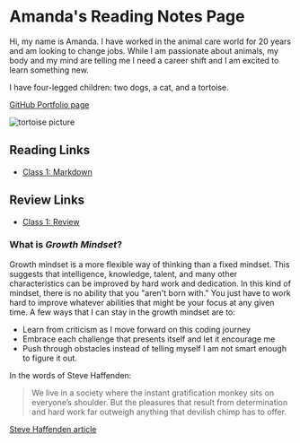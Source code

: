 # Amanda's Reading Notes Page

Hi, my name is Amanda. I have worked in the animal care world for 20 years and am looking to change jobs. While I am passionate about animals, my body and my mind are telling me I need a career shift and I am excited to learn something new. 

I have four-legged children: two dogs, a cat, and a tortoise.

[GitHub Portfolio page](https://github.com/ashaff24)

![tortoise picture](https://www.thesprucepets.com/thmb/ZhoosbjJW0_47-asAJBy23wo1v8=/960x0/filters:no_upscale():max_bytes(150000):strip_icc():format(webp)/Indianstartortoise-GettyImages-158473585-590f87235f9b586470b20633.jpg)

## Reading Links

- [Class 1: Markdown](Markdown.md)

## Review Links

- [Class 1: Review](class1_review.md)

### What is *Growth Mindset*?

Growth mindset is a more flexible way of thinking than a fixed mindset. This suggests that intelligence, knowledge, talent, and many other characteristics can be improved by hard work and dedication. In this kind of mindset, there is no ability that you "aren't born with." You just have to work hard to improve whatever abilities that might be your focus at any given time. A few ways that I can stay in the growth mindset are to:

- Learn from criticism as I move forward on this coding journey
- Embrace each challenge that presents itself and let it encourage me
- Push through obstacles instead of telling myself I am not smart enough to figure it out.

In the words of Steve Haffenden:

> We live in a society where the instant gratification monkey sits on everyone’s shoulder. But the pleasures that result from determination and hard work far outweigh anything that devilish chimp has to offer. 

[Steve Haffenden article](https://www.atlassian.com/blog/inside-atlassian/growth-mindset)
